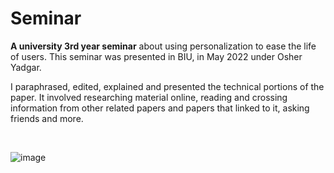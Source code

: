 # Seminar
**A university 3rd year seminar** about using personalization to ease the life of users.
This seminar was presented in BIU, in May 2022 under Osher Yadgar.

I paraphrased, edited, explained and presented the technical portions of the paper. It involved researching material online, reading and crossing information from other related papers and papers that linked to it, asking friends and more.

&nbsp;



![image](https://user-images.githubusercontent.com/46052720/194713943-77bda1c0-2848-4b14-b91a-8e795919b3a9.png)
